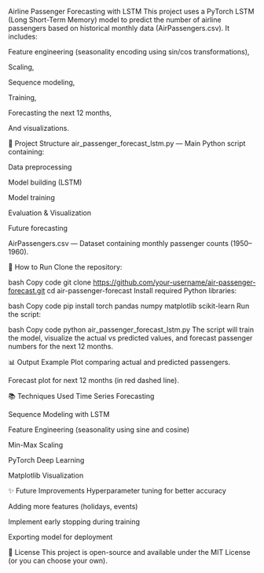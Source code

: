 Airline Passenger Forecasting with LSTM
This project uses a PyTorch LSTM (Long Short-Term Memory) model to predict the number of airline passengers based on historical monthly data (AirPassengers.csv).
It includes:

Feature engineering (seasonality encoding using sin/cos transformations),

Scaling,

Sequence modeling,

Training,

Forecasting the next 12 months,

And visualizations.

📂 Project Structure
air_passenger_forecast_lstm.py — Main Python script containing:

Data preprocessing

Model building (LSTM)

Model training

Evaluation & Visualization

Future forecasting

AirPassengers.csv — Dataset containing monthly passenger counts (1950–1960).

🚀 How to Run
Clone the repository:

bash
Copy code
git clone https://github.com/your-username/air-passenger-forecast.git
cd air-passenger-forecast
Install required Python libraries:

bash
Copy code
pip install torch pandas numpy matplotlib scikit-learn
Run the script:

bash
Copy code
python air_passenger_forecast_lstm.py
The script will train the model, visualize the actual vs predicted values, and forecast passenger numbers for the next 12 months.

📊 Output Example
Plot comparing actual and predicted passengers.

Forecast plot for next 12 months (in red dashed line).

📚 Techniques Used
Time Series Forecasting

Sequence Modeling with LSTM

Feature Engineering (seasonality using sine and cosine)

Min-Max Scaling

PyTorch Deep Learning

Matplotlib Visualization

✨ Future Improvements
Hyperparameter tuning for better accuracy

Adding more features (holidays, events)

Implement early stopping during training

Exporting model for deployment

📃 License
This project is open-source and available under the MIT License (or you can choose your own).
